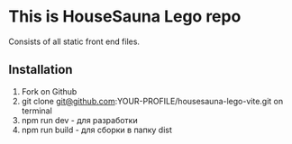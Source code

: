 # This is HouseSauna Lego repo

Consists of all static front end files.

## Installation

1. Fork on Github
2. git clone git@github.com:YOUR-PROFILE/housesauna-lego-vite.git on terminal
3. npm run dev - для разработки
4. npm run build - для сборки в папку dist
